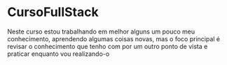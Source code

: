 # CursoFullStack
Neste curso estou trabalhando em melhor alguns um pouco meu conhecimento, aprendendo algumas coisas novas, mas o foco principal é revisar o conhecimento que tenho com por um outro ponto de vista e praticar enquanto vou realizando-o
